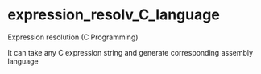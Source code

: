 # expression_resolv_C_language
Expression resolution (C Programming)

It can take any C expression string and generate corresponding assembly language
